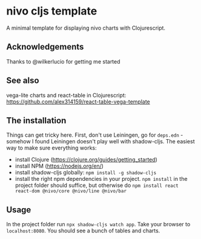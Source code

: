 # nivo cljs template

A minimal template for displaying nivo charts with Clojurescript.


## Acknowledgements

Thanks to @wilkerlucio for getting me started

## See also

vega-lite charts and react-table in Clojurescript: https://github.com/alex314159/react-table-vega-template

## The installation

Things can get tricky here. First, don't use Leiningen, go for `deps.edn` - somehow I found Leiningen doesn't play well with shadow-cljs. The easiest way to make sure everything works:
* install Clojure (https://clojure.org/guides/getting_started)
* install NPM (https://nodejs.org/en/)
* install shadow-cljs globally: `npm install -g shadow-cljs`
* install the right npm dependencies in your project. `npm install` in the project folder should suffice, but otherwise do `npm install react react-dom @nivo/core @nivo/line @nivo/bar`

## Usage

In the project folder run `npx shadow-cljs watch app`. Take your browser to `localhost:8080`. You should see a bunch of tables and charts.

